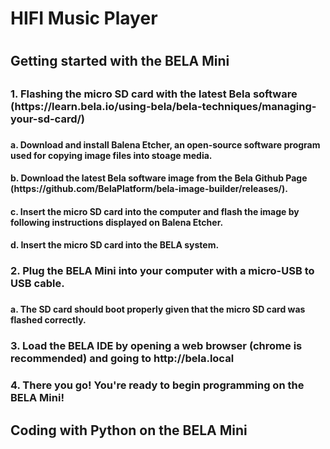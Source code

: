 <h1>HIFI Music Player<h1>
<h2>Getting started with the BELA Mini<h2>
<h3>1. Flashing the micro SD card with the latest Bela software (https://learn.bela.io/using-bela/bela-techniques/managing-your-sd-card/)<h3>
<h4>a. Download and install Balena Etcher, an open-source software program used for copying image files into stoage media.<h4>
<h4>b. Download the latest Bela software image from the Bela Github Page (https://github.com/BelaPlatform/bela-image-builder/releases/).<h4>
<h4>c. Insert the micro SD card into the computer and flash the image by following instructions displayed on Balena Etcher.<h4>
<h4>d. Insert the micro SD card into the BELA system.<h4>
<h3>2. Plug the BELA Mini into your computer with a micro-USB to USB cable.<h3>
<h4>a. The SD card should boot properly given that the micro SD card was flashed correctly.<h4>
<h3>3. Load the BELA IDE by opening a web browser (chrome is recommended) and going to http://bela.local<h3>
<h3>4. There you go! You're ready to begin programming on the BELA Mini!<h3>

<h2>Coding with Python on the BELA Mini<h2>
